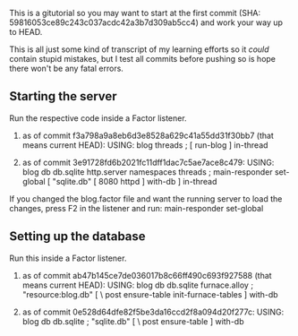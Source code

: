 This is a gitutorial so you may want to start at the first commit
(SHA: 59816053ce89c243c037acdc42a3b7d309ab5cc4) and work your way up
to HEAD.

This is all just some kind of transcript of my learning efforts so it
*could* contain stupid mistakes, but I test all commits before pushing
so is hope there won't be any fatal errors.

## Starting the server

Run the respective code inside a Factor listener.

1.  as of commit f3a798a9a8eb6d3e8528a629c41a55dd31f30bb7 (that means current HEAD):
        USING: blog threads ;
        [ run-blog ] in-thread

2.  as of commit 3e91728fd6b2021fc11dff1dac7c5ae7ace8c479:
        USING: blog db db.sqlite http.server namespaces threads ;
        <blog> main-responder set-global
        [ "sqlite.db" <sqlite-db> [ 8080 httpd ] with-db ] in-thread

If you changed the blog.factor file and want the running server to load
the changes, press F2 in the listener and run:
    <blog> main-responder set-global

## Setting up the database

Run this inside a Factor listener.

1.  as of commit ab47b145ce7de036017b8c66ff490c693f927588 (that means current HEAD):
        USING: blog db db.sqlite furnace.alloy ;
        "resource:blog.db" <sqlite-db> [
            \ post ensure-table
            init-furnace-tables
        ] with-db

2.  as of commit 0e528d64dfe82f5be3da16ccd2f8a094d20f277c:
        USING: blog db db.sqlite ;
        "sqlite.db" <sqlite-db> [ \ post ensure-table ] with-db

